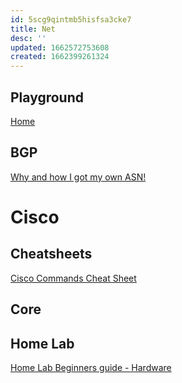 ```yaml
---
id: 5scg9qintmb5hisfsa3cke7
title: Net
desc: ''
updated: 1662572753608
created: 1662399261324
---
```


## Playground

[Home](https://dn42.eu/Home)

## BGP

[Why and how I got my own ASN!](https://chown.me/blog/getting-my-own-asn)

# Cisco

## Cheatsheets

[Cisco Commands Cheat Sheet](https://www.netwrix.com/cisco_commands_cheat_sheet.html)

[](https://w7cloud.com/packet-tracer-cisco-commands-list-cli-basic/)

## Core

[](https://www.bgp4.as/)

## Home Lab

[Home Lab Beginners guide - Hardware](https://haydenjames.io/home-lab-beginners-guide-hardware/)